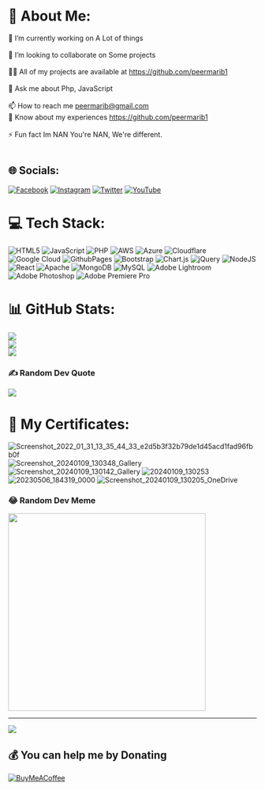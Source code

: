 # 💫 About Me:
🔭 I’m currently working on A Lot of things<br><br>👯 I’m looking to collaborate on Some projects<br><br>👨‍💻 All of my projects are available at https://github.com/peermarib1<br><br>💬 Ask me about Php, JavaScript<br><br>📫 How to reach me peermarib@gmail.com<br>📄 Know about my experiences https://github.com/peermarib1<br><br>⚡ Fun fact Im NAN You're NAN, We're different.<br><br>


## 🌐 Socials:
[![Facebook](https://img.shields.io/badge/Facebook-%231877F2.svg?logo=Facebook&logoColor=white)](https://facebook.com/ughmarib) [![Instagram](https://img.shields.io/badge/Instagram-%23E4405F.svg?logo=Instagram&logoColor=white)](https://instagram.com/ughmarib) [![Twitter](https://img.shields.io/badge/Twitter-%231DA1F2.svg?logo=Twitter&logoColor=white)](https://twitter.com/ughmarib) [![YouTube](https://img.shields.io/badge/YouTube-%23FF0000.svg?logo=YouTube&logoColor=white)](https://youtube.com/@@Mr.Techie./) 

# 💻 Tech Stack:
![HTML5](https://img.shields.io/badge/html5-%23E34F26.svg?style=for-the-badge&logo=html5&logoColor=white) ![JavaScript](https://img.shields.io/badge/javascript-%23323330.svg?style=for-the-badge&logo=javascript&logoColor=%23F7DF1E) ![PHP](https://img.shields.io/badge/php-%23777BB4.svg?style=for-the-badge&logo=php&logoColor=white) ![AWS](https://img.shields.io/badge/AWS-%23FF9900.svg?style=for-the-badge&logo=amazon-aws&logoColor=white) ![Azure](https://img.shields.io/badge/azure-%230072C6.svg?style=for-the-badge&logo=microsoftazure&logoColor=white) ![Cloudflare](https://img.shields.io/badge/Cloudflare-F38020?style=for-the-badge&logo=Cloudflare&logoColor=white) ![Google Cloud](https://img.shields.io/badge/GoogleCloud-%234285F4.svg?style=for-the-badge&logo=google-cloud&logoColor=white) ![GithubPages](https://img.shields.io/badge/github%20pages-121013?style=for-the-badge&logo=github&logoColor=white) ![Bootstrap](https://img.shields.io/badge/bootstrap-%238511FA.svg?style=for-the-badge&logo=bootstrap&logoColor=white) ![Chart.js](https://img.shields.io/badge/chart.js-F5788D.svg?style=for-the-badge&logo=chart.js&logoColor=white) ![jQuery](https://img.shields.io/badge/jquery-%230769AD.svg?style=for-the-badge&logo=jquery&logoColor=white) ![NodeJS](https://img.shields.io/badge/node.js-6DA55F?style=for-the-badge&logo=node.js&logoColor=white) ![React](https://img.shields.io/badge/react-%2320232a.svg?style=for-the-badge&logo=react&logoColor=%2361DAFB) ![Apache](https://img.shields.io/badge/apache-%23D42029.svg?style=for-the-badge&logo=apache&logoColor=white) ![MongoDB](https://img.shields.io/badge/MongoDB-%234ea94b.svg?style=for-the-badge&logo=mongodb&logoColor=white) ![MySQL](https://img.shields.io/badge/mysql-%2300000f.svg?style=for-the-badge&logo=mysql&logoColor=white) ![Adobe Lightroom](https://img.shields.io/badge/Adobe%20Lightroom-31A8FF.svg?style=for-the-badge&logo=Adobe%20Lightroom&logoColor=white) ![Adobe Photoshop](https://img.shields.io/badge/adobe%20photoshop-%2331A8FF.svg?style=for-the-badge&logo=adobe%20photoshop&logoColor=white) ![Adobe Premiere Pro](https://img.shields.io/badge/Adobe%20Premiere%20Pro-9999FF.svg?style=for-the-badge&logo=Adobe%20Premiere%20Pro&logoColor=white)
# 📊 GitHub Stats:
![](https://github-readme-stats.vercel.app/api?username=peermarib1&theme=dark&hide_border=false&include_all_commits=true&count_private=false)<br/>
![](https://github-readme-streak-stats.herokuapp.com/?user=peermarib1&theme=dark&hide_border=false)<br/>
![](https://github-readme-stats.vercel.app/api/top-langs/?username=peermarib1&theme=dark&hide_border=false&include_all_commits=true&count_private=false&layout=compact)

### ✍️ Random Dev Quote
![](https://quotes-github-readme.vercel.app/api?type=vetical&theme=radical)




# 💫 My Certificates:
![Screenshot_2022_01_31_13_35_44_33_e2d5b3f32b79de1d45acd1fad96fbb0f](https://github.com/peermarib1/peermarib1/assets/113082722/a954ce66-0be5-445f-b675-ed29c567aa6d)
![Screenshot_20240109_130348_Gallery](https://github.com/peermarib1/peermarib1/assets/113082722/87f4257e-fa8b-4b90-b043-69210c29a149)
![Screenshot_20240109_130142_Gallery](https://github.com/peermarib1/peermarib1/assets/113082722/1c68c177-cf01-4af5-a82c-bf5a630b8370)
![20240109_130253](https://github.com/peermarib1/peermarib1/assets/113082722/f6d7c3ac-7972-4098-9992-75179c2a46a9)
![20230506_184319_0000](https://github.com/peermarib1/peermarib1/assets/113082722/64fb9ef1-694a-4100-8595-da9d261cbf3e)
![Screenshot_20240109_130205_OneDrive](https://github.com/peermarib1/peermarib1/assets/113082722/2b16b228-004b-453c-82e1-a6743841b4c2)



### 😂 Random Dev Meme
<img src='https://randommeme-five.vercel.app/' style="height: 400px;"/>

---
[![](https://visitcount.itsvg.in/api?id=peermarib1&icon=0&color=7)](https://visitcount.itsvg.in)

  ## 💰 You can help me by Donating
  [![BuyMeACoffee](https://img.shields.io/badge/Buy%20Me%20a%20Coffee-ffdd00?style=for-the-badge&logo=buy-me-a-coffee&logoColor=black)](https://buymeacoffee.com/peermarib1) 

  
